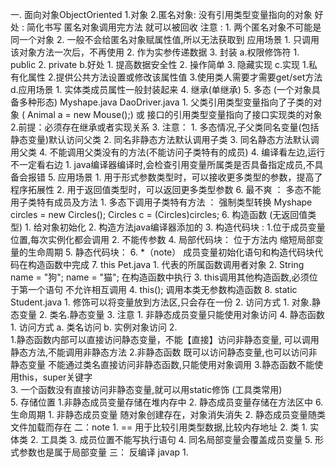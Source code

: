 一. 面向对象ObjectOriented
    1.对象
    2.匿名对象: 没有引用类型变量指向的对象
        好处 : 简化书写
               匿名对象调用完方法 就可以被回收
        注意 : 
            1. 两个匿名对象不可能是同一个对象
            2. 一般不会给匿名对象赋属性值,所以无法获取到
         应用场景
            1. 只调用该对象方法一次后，不再使用
            2. 作为实参传递数据
    3. 封装
        a.权限修饰符
            1. public
            2. private
        b.好处
            1. 提高数据安全性
            2. 操作简单
            3. 隐藏实现
        c.实现
            1.私有化属性
            2.提供公共方法设置或修改该属性值
            3.使用类人需要才需要get/set方法
        d.应用场景
            1. 实体类成员属性一般封装起来
    4. 继承(单继承)
    5. 多态 (一个对象具备多种形态) Myshape.java  DaoDriver.java
        1. 父类引用类型变量指向了子类的对象 ( Animal a = new Mouse();)
            或 接口的引用类型变量指向了接口实现类的对象 
        2.前提：必须存在继承或者实现关系
        3. 注意：
            1. 多态情况,子父类同名变量(包括静态变量)默认访问父类
            2. 同名非静态方法默认调用子类
            3. 同名静态方法默认调用父类
            4. 不能调用父类没有的方法(不能访问子类特有的成员)
        4. 编译看左边,运行不一定看右边
            1. java编译器编译时,会检查引用变量所属类是否具备指定成员,不具备会报错
        5. 应用场景
            1. 用于形式参数类型时，可以接收更多类型的参数，提高了程序拓展性
            2. 用于返回值类型时，可以返回更多类型参数
        6. 最不爽 ： 多态不能用子类特有成员及方法
            1. 多态下调用子类特有方法 ： 强制类型转换
                Myshape circles = new Circles();
               Circles c = (Circles)circles;
    6. 构造函数 (无返回值类型)
        1. 给对象初始化
        2. 构造方法java编译器添加的
        3. 构造代码块 : 
            1.位于成员变量位置,每次实例化都会调用
            2. 不能传参数
        4. 局部代码块：
            位于方法内
            缩短局部变量的生命周期
        5. 静态代码块：
        6. *（note） 成员变量初始化语句和构造代码块代码在构造函数中完成
    7.  this  Pet.java
        1. 代表的所属函数调用者对象
        2. String name = "狗";   name = "猫"; 
            在构造函数中执行
        3. this调用其他构造函数,必须位于第一个语句
            不允许相互调用
        4. this(); 调用本类无参数构造函数
    8. static  Student.java
        1. 修饰可以将变量放到方法区,只会存在一份
        2. 访问方式
            1. 对象.静态变量
            2. 类名.静态变量
        3. 注意
            1. 非静态成员变量只能使用对象访问
        4. 静态函数
            1. 访问方式
                a. 类名访问
                b. 实例对象访问
            2.  
                1.静态函数内部可以直接访问静态变量，不能【直接】访问非静态变量,
                    可以调用静态方法,不能调用非静态方法
                2.非静态函数 既可以访问静态变量,也可以访问非静态变量
                    不能通过类名直接访问非静态函数,只能使用对象调用
                3.静态函数不能使用this，super关键字  
             3. 一个函数没有直接访问非静态变量,就可以用static修饰 (工具类常用)      
        5. 存储位置
            1.非静态成员变量存储在堆内存中
            2. 静态成员变量存储在方法区中
        6. 生命周期
            1. 非静态成员变量 随对象创建存在，对象消失消失
            2. 静态成员变量随类文件加载而存在
二：note
    1. == 用于比较引用类型数据,比较内存地址
    2. 类
        1. 实体类
        2. 工具类
    3. 成员位置不能写执行语句
    4. 同名局部变量会覆盖成员变量
    5. 形式参数也是属于局部变量
三： 反编译 javap
    1. 
    